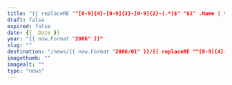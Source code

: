```yaml
---
title: "{{ replaceRE "^[0-9]{4}-[0-9]{2}-[0-9]{2}-(.*)$" "$1" .Name | title }}"
draft: false
expired: false
date: {{ .Date }}
year: "{{ now.Format "2006" }}"
slug: ""
destination: "/news/{{ now.Format "2006/01" }}/{{ replaceRE "^[0-9]{4}-[0-9]{2}-[0-9]{2}-(.*)$" "$1" .Name }}/"
imagethumb: ""
imagealt: ""
type: "news"
---
```


